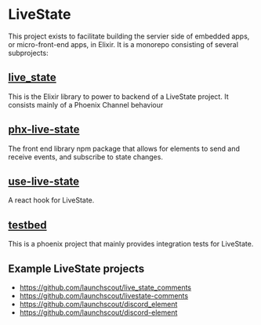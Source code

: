 # LiveState

This project exists to facilitate building the servier side of embedded apps, or micro-front-end apps, 
in Elixir. It is a monorepo consisting of several subprojects:

## [live_state](live_state)

This is the Elixir library to power to backend of a LiveState project. It consists mainly of a Phoenix Channel behaviour

## [phx-live-state](phx-live-state)

The front end library npm package that allows for elements to send and receive events, and subscribe to state changes.

## [use-live-state](use-live-state)

A react hook for LiveState.

## [testbed](testbed)

This is a phoenix project that mainly provides integration tests for LiveState.

## Example LiveState projects

* https://github.com/launchscout/live_state_comments
* https://github.com/launchscout/livestate-comments
* https://github.com/launchscout/discord_element
* https://github.com/launchscout/discord-element
